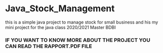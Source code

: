 # Java_Stock_Management
this is a simple java project to manage stock for small business and his my mini project for the java class 2020/2021 Master BDBI


### IF YOU WANT TO KNOW MORE ABOUT THE PROJECT YOU CAN READ THE RAPPORT.PDF FILE ###


